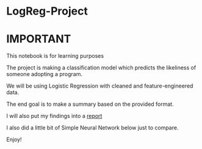 # LogReg-Project

# IMPORTANT

This notebook is for learning purposes

The project is making a classification model which predicts the likeliness of someone adopting a program.

We will be using Logistic Regression with cleaned and feature-engineered data.

The end goal is to make a summary based on the provided format.

I will also put my findings into a [report](https://docs.google.com/presentation/d/1dXClGP3vrzPI_cswL9WswarFeUpZ9G7kNgCI-cvShsQ/edit?usp=sharing)

I also did a little bit of Simple Neural Network below just to compare.

Enjoy!
